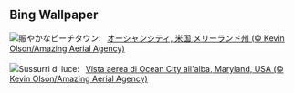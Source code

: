 ## Bing Wallpaper
![](https://www.bing.com/th?id=OHR.OceanCityMD_JA-JP5837703169_UHD.jpg&w=1000)賑やかなビーチタウン:&nbsp;&ensp;[オーシャンシティ, 米国 メリーランド州 (© Kevin Olson/Amazing Aerial Agency)](https://www.bing.com/th?id=OHR.OceanCityMD_JA-JP5837703169_UHD.jpg)
<br><br/>
![](https://www.bing.com/th?id=OHR.OceanCityMD_IT-IT8362993245_UHD.jpg&w=1000)Sussurri di luce:&nbsp;&ensp;[Vista aerea di Ocean City all'alba, Maryland, USA (© Kevin Olson/Amazing Aerial Agency)](https://www.bing.com/th?id=OHR.OceanCityMD_IT-IT8362993245_UHD.jpg)
<br><br/>
